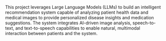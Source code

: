This project leverages Large Language Models (LLMs) to build an intelligent recommendation system capable of analyzing patient health data and medical images to provide personalized disease insights and medication suggestions. The system integrates AI-driven image analysis, speech-to-text, and text-to-speech capabilities to enable natural, multimodal interaction between patients and the system.
